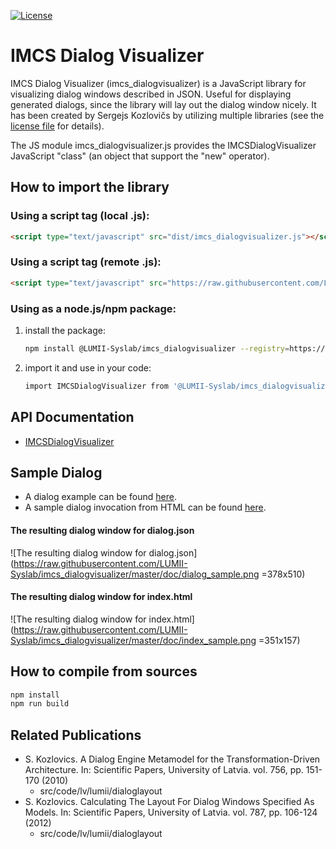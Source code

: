 [![License](https://img.shields.io/badge/license-multiple--foss--licenses-brightgreen)](https://raw.githubusercontent.com/LUMII-Syslab/imcs_dialogvisualizer/master/imcs_dialogvisualizer.COPYING)

# IMCS Dialog Visualizer
IMCS Dialog Visualizer (imcs_dialogvisualizer) is a JavaScript library for visualizing dialog windows described in JSON. Useful for displaying generated dialogs, since the library will lay out the dialog window nicely.
It has been created by Sergejs Kozlovičs by utilizing multiple libraries (see the [license file]((https://raw.githubusercontent.com/LUMII-Syslab/imcs_dialogvisualizer/master/imcs_dialogvisualizer.COPYING)) for details).

The JS module imcs_dialogvisualizer.js provides the IMCSDialogVisualizer JavaScript "class" (an object that support the "new" operator).

## How to import the library

### Using a script tag (local .js):
```html
<script type="text/javascript" src="dist/imcs_dialogvisualizer.js"></script>
```

### Using a script tag (remote .js):
```html
<script type="text/javascript" src="https://raw.githubusercontent.com/LUMII-Syslab/imcs_dialogvisualizer/master/dist/imcs_dialogvisualizer.js"></script>
```

### Using as a node.js/npm package:
  1) install the package:
     ```bash
     npm install @LUMII-Syslab/imcs_dialogvisualizer --registry=https://npm.pkg.github.com
     ```
  2) import it and use in your code:
     ```bash
     import IMCSDialogVisualizer from '@LUMII-Syslab/imcs_dialogvisualizer';
     ```

## API Documentation

* [IMCSDialogVisualizer](https://github.com/LUMII-Syslab/imcs_dialogvisualizer/blob/master/doc/IMCSDialogVisualizer.md)

## Sample Dialog

* A dialog example can be found [here](https://github.com/LUMII-Syslab/imcs_dialogvisualizer/blob/master/src/dialog.json).
* A sample dialog invocation from HTML can be found [here](https://github.com/LUMII-Syslab/imcs_dialogvisualizer/blob/master/public/index.html).

#### The resulting dialog window for dialog.json
![The resulting dialog window for dialog.json](https://raw.githubusercontent.com/LUMII-Syslab/imcs_dialogvisualizer/master/doc/dialog_sample.png =378x510)
#### The resulting dialog window for index.html
![The resulting dialog window for index.html](https://raw.githubusercontent.com/LUMII-Syslab/imcs_dialogvisualizer/master/doc/index_sample.png =351x157)


## How to compile from sources

```bash
npm install
npm run build
```

## Related Publications

* S. Kozlovics. A Dialog Engine Metamodel for the Transformation-Driven Architecture. In: Scientific Papers, University of Latvia. vol. 756, pp. 151-170 (2010)
  - src/code/lv/lumii/dialoglayout
* S. Kozlovics. Calculating The Layout For Dialog Windows Specified As Models. In: Scientific Papers, University of Latvia. vol. 787, pp. 106-124 (2012)
  - src/code/lv/lumii/dialoglayout
